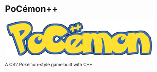 # PoCémon++

![PoCémon++](https://github.com/petercrackthecode/PoCemon/blob/master/graphics/PoCemon%2B%2B%20Logo.png)

A CS2 Pokémon-style game built with C++
